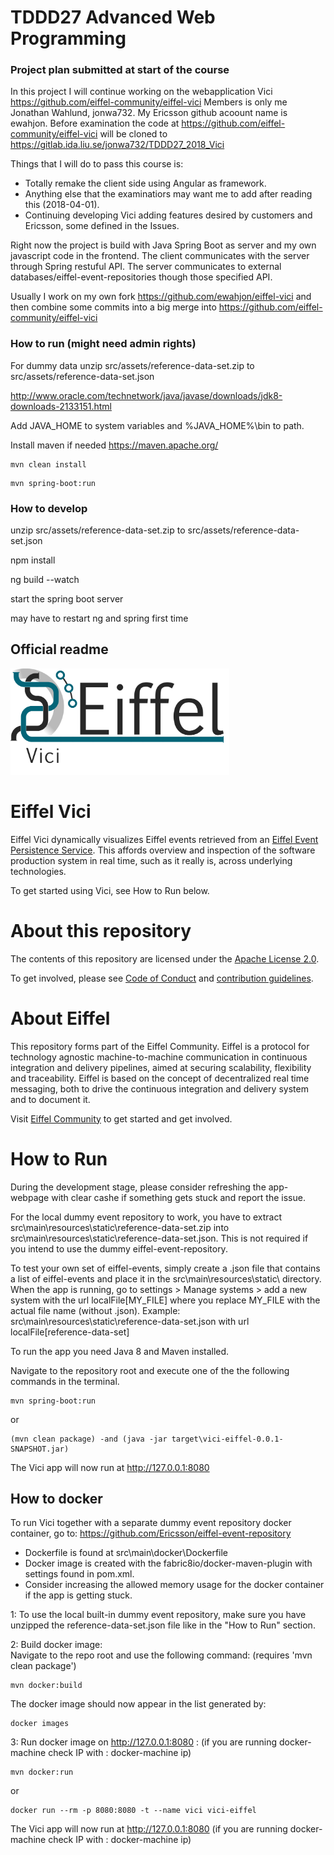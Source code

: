 # TDDD27 Advanced Web Programming

### Project plan submitted at start of the course
In this project I will continue working on the webapplication Vici https://github.com/eiffel-community/eiffel-vici
Members is only me Jonathan Wahlund, jonwa732. My Ericsson github acoount name is ewahjon.
Before examination the code at https://github.com/eiffel-community/eiffel-vici will be cloned to https://gitlab.ida.liu.se/jonwa732/TDDD27_2018_Vici

Things that I will do to pass this course is:
- Totally remake the client side using Angular as framework.
- Anything else that the examinatiors may want me to add after reading this (2018-04-01).
- Continuing developing Vici adding features desired by customers and Ericsson, some defined in the Issues.

Right now the project is build with Java Spring Boot as server and my own javascript code in the frontend. The client communicates with the server through Spring restuful API. The server communicates to external databases/eiffel-event-repositories though those specified API.

Usually I work on my own fork https://github.com/ewahjon/eiffel-vici and then combine some commits into a big merge into https://github.com/eiffel-community/eiffel-vici

### How to run (might need admin rights)

For dummy data unzip src/assets/reference-data-set.zip to src/assets/reference-data-set.json

http://www.oracle.com/technetwork/java/javase/downloads/jdk8-downloads-2133151.html

Add JAVA_HOME to system variables and %JAVA_HOME%\bin to path.

Install maven if needed https://maven.apache.org/

~~~~
mvn clean install
~~~~

~~~~
mvn spring-boot:run
~~~~

### How to develop

unzip src/assets/reference-data-set.zip to src/assets/reference-data-set.json

npm install

ng build --watch

start the spring boot server

may have to restart ng and spring first time

Official readme
------

<!---
   Copyright 2017-2018 Ericsson AB.
   For a full list of individual contributors, please see the commit history.

   Licensed under the Apache License, Version 2.0 (the "License");
   you may not use this file except in compliance with the License.
   You may obtain a copy of the License at

       http://www.apache.org/licenses/LICENSE-2.0

   Unless required by applicable law or agreed to in writing, software
   distributed under the License is distributed on an "AS IS" BASIS,
   WITHOUT WARRANTIES OR CONDITIONS OF ANY KIND, either express or implied.
   See the License for the specific language governing permissions and
   limitations under the License.
--->

<img src="./images/logo.png" alt="Eiffel Vici" width="350"/>

# Eiffel Vici
Eiffel Vici dynamically visualizes Eiffel events retrieved from an [Eiffel Event Persistence Service](https://eiffel-community.github.io/eiffel-sepia/event-persistence.html). This affords overview and inspection of the software production system in real time, such as it really is, across underlying technologies.

To get started using Vici, see How to Run below.

# About this repository
The contents of this repository are licensed under the [Apache License 2.0](./LICENSE).

To get involved, please see [Code of Conduct](./CODE_OF_CONDUCT.md) and [contribution guidelines](./CONTRIBUTING.md).

# About Eiffel
This repository forms part of the Eiffel Community. Eiffel is a protocol for technology agnostic machine-to-machine communication in continuous integration and delivery pipelines, aimed at securing scalability, flexibility and traceability. Eiffel is based on the concept of decentralized real time messaging, both to drive the continuous integration and delivery system and to document it.

Visit [Eiffel Community](https://eiffel-community.github.io) to get started and get involved.

# How to Run
During the development stage, please consider refreshing the app-webpage with clear cashe if something gets stuck and report the issue.

For the local dummy event repository to work, you have to extract src\main\resources\static\reference-data-set.zip into src\main\resources\static\reference-data-set.json.
This is not required if you intend to use the dummy eiffel-event-repository.

To test your own set of eiffel-events, simply create a .json file that contains a list of eiffel-events and place it in the src\main\resources\static\ directory. When the app is running, go to settings > Manage systems > add a new system with the url localFile[MY_FILE] where you replace MY_FILE with the actual file name (without .json). Example: src\main\resources\static\reference-data-set.json with url localFile[reference-data-set]

To run the app you need Java 8 and Maven installed.

Navigate to the repository root and execute one of the the following commands in the terminal.

~~~~
mvn spring-boot:run
~~~~

or

~~~~
(mvn clean package) -and (java -jar target\vici-eiffel-0.0.1-SNAPSHOT.jar)
~~~~

The Vici app will now run at http://127.0.0.1:8080

## How to docker
To run Vici together with a separate dummy event repository docker container, go to: https://github.com/Ericsson/eiffel-event-repository

- Dockerfile is found at src\main\docker\Dockerfile
- Docker image is created with the fabric8io/docker-maven-plugin with settings found in pom.xml.
- Consider increasing the allowed memory usage for the docker container if the app is getting stuck.

1: To use the local built-in dummy event repository, make sure you have unzipped the reference-data-set.json file like in the "How to Run" section.

2: Build docker image:\
Navigate to the repo root and use the following command: (requires 'mvn clean package')
~~~~
mvn docker:build
~~~~
The docker image should now appear in the list generated by:
~~~~
docker images
~~~~

3: Run docker image on http://127.0.0.1:8080 :  (if you are running docker-machine check IP with : docker-machine ip)
~~~~
mvn docker:run
~~~~
or
~~~~
docker run --rm -p 8080:8080 -t --name vici vici-eiffel
~~~~

The Vici app will now run at http://127.0.0.1:8080 (if you are running docker-machine check IP with : docker-machine ip)
